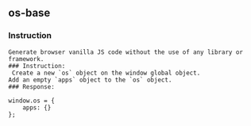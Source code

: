## os-base

### Instruction
```
Generate browser vanilla JS code without the use of any library or framework.
### Instruction:
 Create a new `os` object on the window global object.
Add an empty `apps` object to the `os` object. 
### Response:

```

```
window.os = {
    apps: {}
};


```